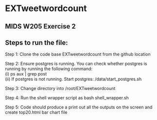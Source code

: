 # EXTweetwordcount

## MIDS W205 Exercise 2

## Steps to run the file:

Step 1: Clone the code base EXTweetwordcount from the github location

Step 2: Ensure postgres is running. You can check whether postgres is running by running the following command:  
        (i) ps aux | grep post   
        (ii) If postgres is not running. Start postgres: /data/start_postgres.sh

Step 3: Change directory into /root/EXTweetwordcount

Step 4: Run the shell wrapper script as bash shell_wrapper.sh

Step 5: Code should produce a print out all the outputs on the screen and create top20.html bar chart file

